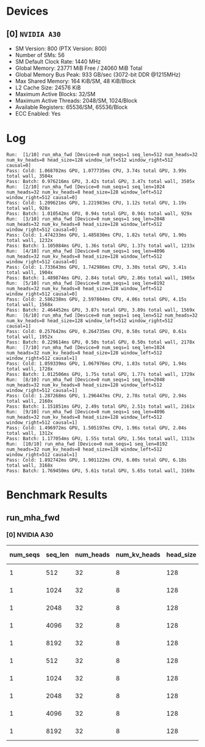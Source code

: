 # Devices

## [0] `NVIDIA A30`
* SM Version: 800 (PTX Version: 800)
* Number of SMs: 56
* SM Default Clock Rate: 1440 MHz
* Global Memory: 23771 MiB Free / 24060 MiB Total
* Global Memory Bus Peak: 933 GB/sec (3072-bit DDR @1215MHz)
* Max Shared Memory: 164 KiB/SM, 48 KiB/Block
* L2 Cache Size: 24576 KiB
* Maximum Active Blocks: 32/SM
* Maximum Active Threads: 2048/SM, 1024/Block
* Available Registers: 65536/SM, 65536/Block
* ECC Enabled: Yes

# Log

```
Run:  [1/10] run_mha_fwd [Device=0 num_seqs=1 seq_len=512 num_heads=32 num_kv_heads=8 head_size=128 window_left=512 window_right=512 causal=0]
Pass: Cold: 1.068702ms GPU, 1.077735ms CPU, 3.74s total GPU, 3.99s total wall, 3504x 
Pass: Batch: 0.976216ms GPU, 3.42s total GPU, 3.47s total wall, 3505x
Run:  [2/10] run_mha_fwd [Device=0 num_seqs=1 seq_len=1024 num_heads=32 num_kv_heads=8 head_size=128 window_left=512 window_right=512 causal=0]
Pass: Cold: 1.209621ms GPU, 1.221983ms CPU, 1.12s total GPU, 1.19s total wall, 928x 
Pass: Batch: 1.010542ms GPU, 0.94s total GPU, 0.94s total wall, 929x
Run:  [3/10] run_mha_fwd [Device=0 num_seqs=1 seq_len=2048 num_heads=32 num_kv_heads=8 head_size=128 window_left=512 window_right=512 causal=0]
Pass: Cold: 1.474233ms GPU, 1.485830ms CPU, 1.82s total GPU, 1.90s total wall, 1232x 
Pass: Batch: 1.105084ms GPU, 1.36s total GPU, 1.37s total wall, 1233x
Run:  [4/10] run_mha_fwd [Device=0 num_seqs=1 seq_len=4096 num_heads=32 num_kv_heads=8 head_size=128 window_left=512 window_right=512 causal=0]
Pass: Cold: 1.733643ms GPU, 1.742986ms CPU, 3.30s total GPU, 3.41s total wall, 1904x 
Pass: Batch: 1.489874ms GPU, 2.84s total GPU, 2.86s total wall, 1905x
Run:  [5/10] run_mha_fwd [Device=0 num_seqs=1 seq_len=8192 num_heads=32 num_kv_heads=8 head_size=128 window_left=512 window_right=512 causal=0]
Pass: Cold: 2.586238ms GPU, 2.597804ms CPU, 4.06s total GPU, 4.15s total wall, 1568x 
Pass: Batch: 2.464452ms GPU, 3.87s total GPU, 3.89s total wall, 1569x
Run:  [6/10] run_mha_fwd [Device=0 num_seqs=1 seq_len=512 num_heads=32 num_kv_heads=8 head_size=128 window_left=512 window_right=512 causal=1]
Pass: Cold: 0.257642ms GPU, 0.264735ms CPU, 0.50s total GPU, 0.61s total wall, 1952x 
Pass: Batch: 0.229614ms GPU, 0.50s total GPU, 0.50s total wall, 2178x
Run:  [7/10] run_mha_fwd [Device=0 num_seqs=1 seq_len=1024 num_heads=32 num_kv_heads=8 head_size=128 window_left=512 window_right=512 causal=1]
Pass: Cold: 1.059339ms GPU, 1.067976ms CPU, 1.83s total GPU, 1.94s total wall, 1728x 
Pass: Batch: 1.012506ms GPU, 1.75s total GPU, 1.77s total wall, 1729x
Run:  [8/10] run_mha_fwd [Device=0 num_seqs=1 seq_len=2048 num_heads=32 num_kv_heads=8 head_size=128 window_left=512 window_right=512 causal=1]
Pass: Cold: 1.287268ms GPU, 1.296447ms CPU, 2.78s total GPU, 2.94s total wall, 2160x 
Pass: Batch: 1.151851ms GPU, 2.49s total GPU, 2.51s total wall, 2161x
Run:  [9/10] run_mha_fwd [Device=0 num_seqs=1 seq_len=4096 num_heads=32 num_kv_heads=8 head_size=128 window_left=512 window_right=512 causal=1]
Pass: Cold: 1.496972ms GPU, 1.505197ms CPU, 1.96s total GPU, 2.04s total wall, 1312x 
Pass: Batch: 1.177054ms GPU, 1.55s total GPU, 1.56s total wall, 1313x
Run:  [10/10] run_mha_fwd [Device=0 num_seqs=1 seq_len=8192 num_heads=32 num_kv_heads=8 head_size=128 window_left=512 window_right=512 causal=1]
Pass: Cold: 1.892742ms GPU, 1.901122ms CPU, 6.00s total GPU, 6.18s total wall, 3168x 
Pass: Batch: 1.769450ms GPU, 5.61s total GPU, 5.65s total wall, 3169x
```

# Benchmark Results

## run_mha_fwd

### [0] NVIDIA A30

| num_seqs | seq_len | num_heads | num_kv_heads | head_size | window_left | window_right | causal |  Q Tensor  |  K Tensor  |  V Tensor  |   Output   | Tokens |  Est. FLOPS  | Memory Usage | Samples |  CPU Time  | Noise  |  GPU Time  | Noise  |  Elem/s  | GlobalMem BW | BWUtil | Samples | Batch GPU  |
|----------|---------|-----------|--------------|-----------|-------------|--------------|--------|------------|------------|------------|------------|--------|--------------|--------------|---------|------------|--------|------------|--------|----------|--------------|--------|---------|------------|
|        1 |     512 |        32 |            8 |       128 |         512 |          512 |      0 |  4.000 MiB |  1.000 MiB |  1.000 MiB |  4.000 MiB |    512 |   2147483648 |           10 |   3504x |   1.078 ms |  7.91% |   1.069 ms |  7.86% | 479.086K |   9.812 GB/s |  1.05% |   3505x | 976.216 us |
|        1 |    1024 |        32 |            8 |       128 |         512 |          512 |      0 |  8.000 MiB |  2.000 MiB |  2.000 MiB |  8.000 MiB |   1024 |   8589934592 |           20 |    928x |   1.222 ms | 16.10% |   1.210 ms | 15.12% | 846.546K |  17.337 GB/s |  1.86% |    929x |   1.011 ms |
|        1 |    2048 |        32 |            8 |       128 |         512 |          512 |      0 | 16.000 MiB |  4.000 MiB |  4.000 MiB | 16.000 MiB |   2048 |  34359738368 |           40 |   1232x |   1.486 ms |  9.19% |   1.474 ms |  7.84% |   1.389M |  28.451 GB/s |  3.05% |   1233x |   1.105 ms |
|        1 |    4096 |        32 |            8 |       128 |         512 |          512 |      0 | 32.000 MiB |  8.000 MiB |  8.000 MiB | 32.000 MiB |   4096 | 137438953472 |           80 |   1904x |   1.743 ms |  6.46% |   1.734 ms |  5.76% |   2.363M |  48.387 GB/s |  5.19% |   1905x |   1.490 ms |
|        1 |    8192 |        32 |            8 |       128 |         512 |          512 |      0 | 64.000 MiB | 16.000 MiB | 16.000 MiB | 64.000 MiB |   8192 | 549755813888 |          160 |   1568x |   2.598 ms |  4.41% |   2.586 ms |  3.05% |   3.168M |  64.871 GB/s |  6.95% |   1569x |   2.464 ms |
|        1 |     512 |        32 |            8 |       128 |         512 |          512 |      1 |  4.000 MiB |  1.000 MiB |  1.000 MiB |  4.000 MiB |    512 |   2147483648 |           10 |   1952x | 264.735 us | 12.25% | 257.642 us | 11.96% |   1.987M |  40.699 GB/s |  4.36% |   2178x | 229.614 us |
|        1 |    1024 |        32 |            8 |       128 |         512 |          512 |      1 |  8.000 MiB |  2.000 MiB |  2.000 MiB |  8.000 MiB |   1024 |   8589934592 |           20 |   1728x |   1.068 ms |  7.05% |   1.059 ms |  6.96% | 966.641K |  19.797 GB/s |  2.12% |   1729x |   1.013 ms |
|        1 |    2048 |        32 |            8 |       128 |         512 |          512 |      1 | 16.000 MiB |  4.000 MiB |  4.000 MiB | 16.000 MiB |   2048 |  34359738368 |           40 |   2160x |   1.296 ms |  6.70% |   1.287 ms |  6.64% |   1.591M |  32.583 GB/s |  3.49% |   2161x |   1.152 ms |
|        1 |    4096 |        32 |            8 |       128 |         512 |          512 |      1 | 32.000 MiB |  8.000 MiB |  8.000 MiB | 32.000 MiB |   4096 | 137438953472 |           80 |   1312x |   1.505 ms |  5.76% |   1.497 ms |  5.72% |   2.736M |  56.037 GB/s |  6.01% |   1313x |   1.177 ms |
|        1 |    8192 |        32 |            8 |       128 |         512 |          512 |      1 | 64.000 MiB | 16.000 MiB | 16.000 MiB | 64.000 MiB |   8192 | 549755813888 |          160 |   3168x |   1.901 ms |  3.12% |   1.893 ms |  2.72% |   4.328M |  88.640 GB/s |  9.50% |   3169x |   1.769 ms |
